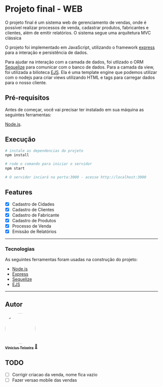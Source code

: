 # Projeto final - WEB

O projeto final é um sistema web de gerenciamento de vendas, onde é possível realizar processos de venda, cadastrar produtos, fabricantes e clientes, além de emitir relatórios. O sistema segue uma arquitetura MVC clássica

O projeto foi implementado em JavaScript, utilizando o framework [express](https://expressjs.com/pt-br/) para a interação e persistência de dados.

Para ajudar na interação com a camada de dados, foi utlizado o ORM [Sequelize](https://sequelize.org/) para comunicar com o banco de dados. Para a camada da view, foi utilizada a bilioteca [EJS](https://ejs.co/). Ela é uma template engine que podemos utilizar com o nodejs para criar views utilizando HTML e tags para carregar dados para o nosso cliente.

## Pré-requisitos

Antes de começar, você vai precisar ter instalado em sua máquina as seguintes ferramentas:

[Node.js](https://nodejs.org/en/).

## Execução

```bash
# instale as dependencias do projeto
npm install

# rode o comando para iniciar o servidor
npm start

# O servidor inciará na porta:3000 - acesse http://localhost:3000
```

## Features

- [x] Cadastro de Cidades
- [x] Cadastro de Clientes
- [x] Cadastro de Fabricante
- [x] Cadastro de Produtos
- [x] Processo de Venda
- [x] Emissão de Relatórios

---

### Tecnologias

As seguintes ferramentas foram usadas na construção do projeto:

- [Node.js](https://nodejs.org/en/)
- [Express](https://expressjs.com/pt-br/)
- [Sequelize](https://sequelize.org/)
- [EJS](https://ejs.co/)

---

## Autor

<a href="https://github.com/ViniciusTei/">
 <img style="border-radius: 50%;" src="https://github.com/ViniciusTei.png" width="100px;" alt=""/>
 <br />
 <sub><b>Vinicius Teixeira</b></sub></a> <a href="https://github.com/ViniciusTei/" title="GitHub">🚀</a>
 <br />

## TODO

- [ ] Corrigir criacao da venda, nome fica vazio
- [ ] Fazer versao mobile das vendas
